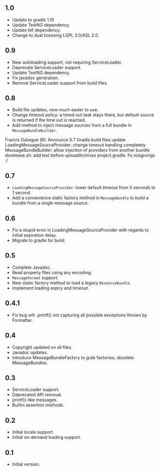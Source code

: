 ## 1.0

* Update to gradle 1.10
* Update TestNG dependency.
* Update btf dependency.
* Change to dual licensing LGPL 3.0/ASL 2.0.

## 0.9

* New autoloading support, not requiring ServiceLoader.
* Deprecate ServiceLoader support.
* Update TestNG dependency.
* Fix javadoc generation.
* Remove ServiceLoader support from build files.

## 0.8

* Build file updates, now much easier to use.
* Change timeout policy: a timed out task stays there, but default source is
  returned if the time out is reached.
* Add method to inject message sources from a full bundle in
  `MessageBundleBuilder`.

Francis Galiegue (6):
      Announce 0.7
      Gradle build files update
      LoadingMessageSourceProvider: change timeout handling completely
      MessageBundleBuilder: allow injection of providers from another bundle
      dorelease.sh: add test before uploadArchives
      project.gradle: fix misgivings :/

## 0.7

* `LoadingMessageSourceProvider`: lower default timeout from 5 seconds to 1
  second.
* Add a convenience static factory method in `MessageBundle` to build a bundle
  from a single message source.

## 0.6

* Fix a stupid error in LoadingMessageSourceProvider with regards to initial
  expiration delay.
* Migrate to gradle for build.

## 0.5

* Complete Javadoc.
* Read property files using any encoding.
* `MessageFormat` support.
* New static factory method to load a legacy `ResourceBundle`.
* Implement loading expiry and timeout.

## 0.4.1

* Fix bug wih .printf() not capturing all possible exceptions thrown by
  Formatter.

## 0.4

* Copyright updated on all files.
* Javadoc updates.
* Introduce MessageBundleFactory to grab factories; obsolete MessageBundles.

## 0.3

* ServiceLoader support.
* Deprecated API removal.
* printf()-like messages.
* Builtin assertion methods.

## 0.2

* Initial locale support.
* Initial on-demand loading support.

## 0.1

* Initial version.

